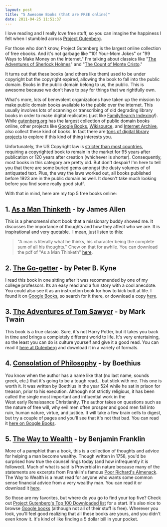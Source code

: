 ```yaml
---
layout: post
title: "5 Awesome Books (that are FREE online)"
date: 2011-04-25 11:51:37
---
```


I love reading and I really love free stuff, so you can imagine the happiness I felt when I stumbled across <a href="http://www.gutenberg.org" target="_blank" title="Project Gutenberg">Project Gutenberg</a>.

For those who don't know, Project Gutenberg is the largest online collection of free ebooks. And it's not garbage like "101 Your-Mom Jokes" or "99 Ways to Make Money on the Internet." I'm talking about classics like "<a href="http://www.gutenberg.org/ebooks/1661" target="_blank" title="Adventures of Sherlock Holmes - Gutenberg">The Adventures of Sherlock Holmes</a>" and "<a href="http://www.gutenberg.org/ebooks/1184" target="_blank" title="Count of Monte Cristo - Gutenberg">The Count of Monte Cristo</a>."

It turns out that these books (and others like them) used to be under copyright but the copyright expired, allowing the book to fall into the public domain. Books in the public domain belong to us, the public. This is awesome because we don't have to pay for things that we rightfully own.

What's more, lots of benevolent organizations have taken up the mission to make public domain books available to the public over the internet. This usually involves lots of scanning or transcribing of old degrading library books in order to make digital replicates (just like <a href="https://www.familysearch.org/volunteer/indexing" target="_blank" title="FamilySearch Indexing">FamilySearch Indexing</a>!). While <a href="http://gutenberg.org" target="_blank">gutenberg.org</a> has the largest collection of public domain books online, other projects like <a href="http://books.google.com/" target="_blank" title="Google Books">Google Books</a>, <a href="http://wikisource.org/" target="_blank" title="Wikisource  Books">Wikisource</a>, and <a href="http://archive.org" target="_blank" title="Internet Archive">Internet Archive</a>, also collect these kind of books. In fact there are <a href="http://en.wikipedia.org/wiki/List_of_digital_library_projects" target="_blank" title="Digital Library projects">tons of digital library projects</a> to explore if this kind of thing interests you.

Unfortunately, the US Copyright law is <a href="http://en.wikipedia.org/wiki/List_of_countries%27_copyright_length" target="_blank" title="Copyright Expiration Times by Country">stricter than most countries</a>, requiring a copyrighted book to remain in the market for 95 years after publication or 120 years after creation (whichever is shorter). Consequently, most books in this category are pretty old. But don't despair! I'm here to tell you that there are some buried gems amongst the dusty volumes of of antiquated text. Plus, the way the laws worked out, all books published before 1923 are in the public domain as well. It doesn't take much looking before you find some really good stuff.

With that in mind, here are my top 5 free books online:

## 1. <a href="http://www.gutenberg.org/ebooks/4507" target="_blank" title="As a Man Thinketh">As a Man Thinketh</a> - by James Allen

This is a phenomenal short book that a missionary buddy showed me. It discusses the importance of thoughts and how they affect who we are. It is inspirational and very quotable.  I mean, just listen to this:

> "A man is literally what he thinks, his character being the complete sum of all his thoughts."
Chew on that for awhile. You can download the pdf of "As a Man Thinketh" <a href="http://www.gutenberg.org/ebooks/4507" target="_blank" title="As a Man Thinketh">here</a>.

## 2. <a href="https://archive.org/details/gogetterastoryt01kynegoog" target="_blank" title="The Go-getter">The Go-getter</a> - by Peter B. Kyne

I read this book in one sitting after it was recommended by one of my college professors. Its an easy read and a fun story with a cool anecdote. You could also see it as an instruction book for how to kick butt at life. I found it on <a href="http://books.google.com" target="_blank" title="Google Books">Google Books</a>, so search for it there, or download a copy <a href="http://archive.org/details/gogetterastoryt01kynegoog" target="_blank" title="The Go-getter">here</a>.

## 3. <a href="http://www.gutenberg.org/ebooks/74" target="_blank" title="The Adventures of Tom Sawyer">The Adventures of Tom Sawyer</a> - by Mark Twain

This book is a true classic. Sure, it's not Harry Potter, but it takes you back in time and brings a completely different world to life. It's very entertaining, so the least you can do is culture yourself and give it a good read. You can read it <a href="http://www.gutenberg.org/ebooks/74" target="_blank" title="Tom Sawyer - Gutenberg">here at Gutenberg</a> and download it in a variety of formats.

## 4. <a href="http://books.google.com/books?id=IoVVMCBDa_oC&lpg=PP1&dq=consolation%20of%20philosophy&pg=PP1#v=onepage&q&f=true" target="_blank" title="Consolation of Philosophy">Consolation of Philosophy</a> - by Boethius

You know when the author has a name like that (no last name, sounds greek, etc.) that it's going to be a tough read... but stick with me. This one is worth it. It was written by Boethius in the year 524 while he sat in prison for treason, prior to his execution. Although not strictly religious, it has been called the single most important and influential work in the West early Renaissance Christianity. The author takes on questions such as the nature of free will, why evil men often prosper and good men fall into ruin, human nature, virtue, and justice. It will take a few brain cells to digest, but try a couple of pages and you'll see that it's not that bad. You can read it <a href="http://books.google.com/books?id=IoVVMCBDa_oC&lpg=PP1&dq=consolation%20of%20philosophy&pg=PP1#v=onepage&q&f=true" target="_blank" title="Consolation of Philosophy">here on Google Books</a>.

## 5. <a href="https://archive.org/details/waytowealth00franiala" target="_blank" title="The Way to Wealth">The Way to Wealth</a> - by Benjamin Franklin

More of a pamphlet than a book, this is a collection of thoughts and advice for helping a man become wealthy. Though written in 1758, you'd be surprised how true the counsel rings today (and how infrequently it is followed). Much of what is said is Proverbial in nature because many of the statements are excerpts from Franklin's famous <a href="http://en.wikipedia.org/wiki/Poor_Richard%27s_Almanac" target="_blank" title="Poor Richard's Almanack">Poor Richard's Almenack</a>. The Way to Wealth is a must read for anyone who wants some common sense financial advice from a very wealthy man. You can read it or download it <a href="http://archive.org/details/waytowealth00franiala" target="_blank" title="The Way to Wealth">here</a>.

So those are my favorites, but where do you go to find your top five? Check out <a href="http://www.gutenberg.org/browse/scores/top" target="_blank" title="Top 100 Downloaded Ebooks">Project Gutenberg's Top 100 Downloaded list</a> for a start. It's also nice to browse <a href="http://books.google.com" target="_blank" title="Google Books">Google books</a> (although not all of their stuff is free). Wherever you look, you'll feel good realizing that all these books are yours, and you didn't even know it. It's kind of like finding a 5 dollar bill in your pocket.
